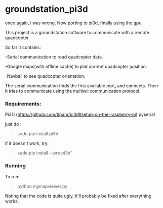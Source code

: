groundstation_pi3d
==================

once again, i was wrong.
Now porting to pi3d, finally using the gpu.


This project is a groundstation software to communicate with a remote quadcopter

So far it contains:

-Serial communication to read quadcopter data.

-Google maps(with offline cache) to plot current quadcopter position.

-Navball to see quadcopter orientation.

The serial communication finds the first available port, and connects. Then it tries to communicate using the multiwii communication protocol.


### Requirements: ###
Pi3D (https://github.com/tipam/pi3d#setup-on-the-raspberry-pi)
pyserial


just do :
>sudo pip install pi3d   

if it doesn't work, try:

>sudo pip install --pre pi3d"

### Running ###
To run:

>python mymapviewer.py

Noting that the code is quite ugly, it'll probably be fixed after everything works.
